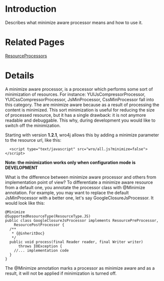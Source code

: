 # Introduction #
Describes what minimize aware processor means and how to use it.

# Related Pages #
[ResourceProcessors](ResourceProcessors.md)

# Details #
A minimize aware processor, is a processor which performs some sort of minimization of resources. For instance:
YUIJsCompressorProcessor, YUICssCompressorProcessor, JsMinProcessor, CssMinProcessor fall into this category. The are minimize aware because as a result of processing the content is minimized. This sort minimization is useful for reducing the size of processed resource, but it has a single drawback: it is not anymore readable and debuggable. This why, during development you would like to switch off the minimization.

Starting with version **1.2.1**, wro4j allows this by adding a minimize parameter to the resource url, like this:

```
  <script type="text/javascript" src="wro/all.js?minimize=false"></script>
```

**Note: the minimization works only when configuration mode is DEVELOPMENT**

What is the difference between minimize aware processor and others from implementation point of view?
To differentiate a minimize aware resource from a default one, you annotate the processor class with @Minimize annotation. For example, you may want to replace the default JsMinProcessor with a better one, let's say GoogleClosureJsProcessor. It would look like this:

```
@Minimize
@SupportedResourceType(ResourceType.JS)
public class GoogleClosureJsProcessor implements ResourcePreProcessor,
    ResourcePostProcessor {
  /**
   * {@inheritDoc}
   */
  public void process(final Reader reader, final Writer writer)
      throws IOException {
    //... implementation code
  }
}
```

The @Minimize annotation marks a processor as minimize aware and as a result, it will not be applied if minimization is turned off.